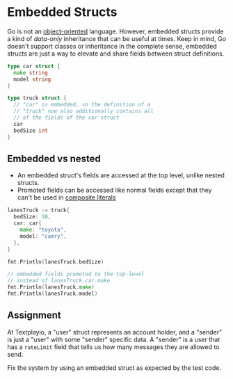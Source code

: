 # Embedded Structs

Go is not an [object-oriented](https://en.wikipedia.org/wiki/Object-oriented_programming) language. However, embedded structs provide a kind of *data-only* inheritance that can be useful at times. Keep in mind, Go doesn't support classes or inheritance in the complete sense, embedded structs are just a way to elevate and share fields between struct definitions.

```go
type car struct {
  make string
  model string
}

type truck struct {
  // "car" is embedded, so the definition of a
  // "truck" now also additionally contains all
  // of the fields of the car struct
  car
  bedSize int
}
```

## Embedded vs nested

* An embedded struct's fields are accessed at the top level, unlike nested structs.
* Promoted fields can be accessed like normal fields except that they can't be used in [composite literals](https://golang.org/ref/spec#Composite_literals)

```go
lanesTruck := truck{
  bedSize: 10,
  car: car{
    make: "toyota",
    model: "camry",
  },
}

fmt.Println(lanesTruck.bedSize)

// embedded fields promoted to the top-level
// instead of lanesTruck.car.make
fmt.Println(lanesTruck.make)
fmt.Println(lanesTruck.model)
```

## Assignment

At Textplayio, a "user" struct represents an account holder, and a "sender" is just a "user" with some "sender" specific data. A "sender" is a user that has a `rateLimit` field that tells us how many messages they are allowed to send.

Fix the system by using an embedded struct as expected by the test code.
